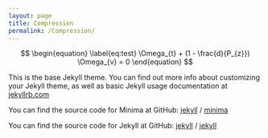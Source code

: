```yaml
---
layout: page
title: Compression
permalink: /Compression/
---
```


$$ \begin{equation} \label{eq:test} \Omega_{t} + (1 - \frac{d}{P_{z}}) \Omega_{v} = 0 \end{equation} $$

This is the base Jekyll theme. You can find out more info about customizing your Jekyll theme, as well as basic Jekyll usage documentation at [jekyllrb.com](https://jekyllrb.com/)

You can find the source code for Minima at GitHub:
[jekyll][jekyll-organization] /
[minima](https://github.com/jekyll/minima)

You can find the source code for Jekyll at GitHub:
[jekyll][jekyll-organization] /
[jekyll](https://github.com/jekyll/jekyll)


[jekyll-organization]: https://github.com/jekyll